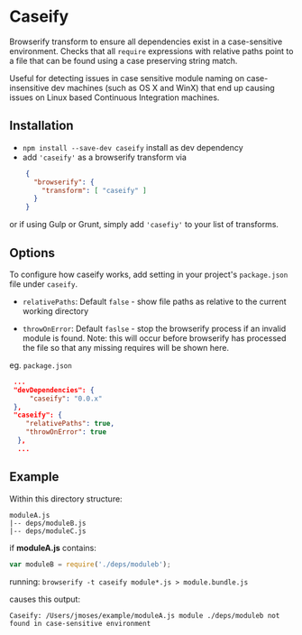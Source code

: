 Caseify
=======
Browserify transform to ensure all dependencies exist in a case-sensitive environment. Checks that all `require` expressions with relative paths point to a file that can be found using a case preserving string match.

Useful for detecting issues in case sensitive module naming on case-insensitive dev machines (such as OS X and WinX) that end up causing issues on Linux based Continuous Integration machines.

Installation
-------

* `npm install --save-dev caseify` install as dev dependency
* add `'caseify'` as a browserify transform via
```json
    {
      "browserify": {
        "transform": [ "caseify" ]
      }
    }
```
or if using Gulp or Grunt, simply add `'casefiy'` to your list of transforms.


Options
-----

To configure how caseify works, add setting in your project's `package.json` file under `caseify`.

* `relativePaths`: Default `false` - show file paths as relative to the current working directory

* `throwOnError`: Default `faslse` - stop the browserify process if an invalid module is found. Note: this will occur before browserify has processed the file so that any missing requires will be shown here.


eg. `package.json`

```json
 ...
 "devDependencies": {
     "caseify": "0.0.x"
 },
 "caseify": {
    "relativePaths": true,
    "throwOnError": true
  },
  ...
```

Example
------

Within this directory structure:

    moduleA.js
    |-- deps/moduleB.js
    |-- deps/moduleC.js

if __moduleA.js__ contains:
```javascript
var moduleB = require('./deps/moduleb');
```

running: `browserify -t caseify module*.js > module.bundle.js`

causes this output:

    Caseify: /Users/jmoses/example/moduleA.js module ./deps/moduleb not found in case-sensitive environment
